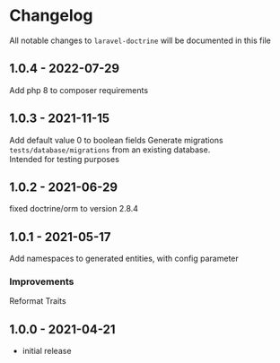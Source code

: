 # Changelog

All notable changes to `laravel-doctrine` will be documented in this file

## 1.0.4 - 2022-07-29

Add php 8 to composer requirements

## 1.0.3 - 2021-11-15

Add default value 0 to boolean fields Generate migrations `tests/database/migrations` from an existing database.  
Intended for testing purposes

## 1.0.2 - 2021-06-29

fixed doctrine/orm to version 2.8.4

## 1.0.1 - 2021-05-17

Add namespaces to generated entities, with config parameter

### Improvements

Reformat Traits

## 1.0.0 - 2021-04-21

- initial release